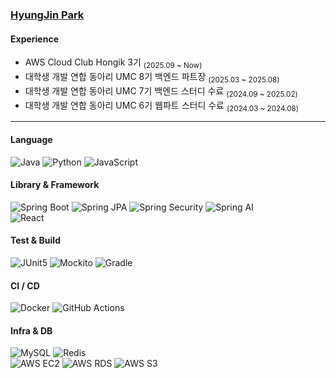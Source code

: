 ### [HyungJin Park](https://www.notion.so/26ac5a7d10ae81789395d171b3f3b524?source=copy_link)

#### Experience
- AWS Cloud Club Hongik 3기 <sub>(2025.09 ~ Now)</sub>  
- 대학생 개발 연합 동아리 UMC 8기 백엔드 파트장 <sub>(2025.03 ~ 2025.08)</sub>  
- 대학생 개발 연합 동아리 UMC 7기 백엔드 스터디 수료 <sub>(2024.09 ~ 2025.02)</sub>  
- 대학생 개발 연합 동아리 UMC 6기 웹파트 스터디 수료 <sub>(2024.03 ~ 2024.08)</sub>  

---

#### Language
![Java](https://img.shields.io/badge/Java-ED8B00?style=for-the-badge&logo=openjdk&logoColor=white)
![Python](https://img.shields.io/badge/Python-3776AB?style=for-the-badge&logo=python&logoColor=white)
![JavaScript](https://img.shields.io/badge/JavaScript-F7DF1E?style=for-the-badge&logo=javascript&logoColor=black)

#### Library & Framework
![Spring Boot](https://img.shields.io/badge/Spring%20Boot-6DB33F?style=for-the-badge&logo=springboot&logoColor=white)
![Spring JPA](https://img.shields.io/badge/Spring%20JPA-6DB33F?style=for-the-badge&logo=spring&logoColor=white)
![Spring Security](https://img.shields.io/badge/Spring%20Security-6DB33F?style=for-the-badge&logo=springsecurity&logoColor=white)
![Spring AI](https://img.shields.io/badge/Spring%20AI-6DB33F?style=for-the-badge&logo=spring&logoColor=white)  
![React](https://img.shields.io/badge/React-20232a?style=for-the-badge&logo=react&logoColor=61DAFB)

#### Test & Build
![JUnit5](https://img.shields.io/badge/JUnit5-25A162?style=for-the-badge&logo=junit5&logoColor=white)
![Mockito](https://img.shields.io/badge/Mockito-4B32C3?style=for-the-badge)
![Gradle](https://img.shields.io/badge/Gradle-02303A?style=for-the-badge&logo=gradle&logoColor=white)

#### CI / CD
![Docker](https://img.shields.io/badge/Docker-2496ED?style=for-the-badge&logo=docker&logoColor=white)
![GitHub Actions](https://img.shields.io/badge/GitHub%20Actions-2088FF?style=for-the-badge&logo=githubactions&logoColor=white)

#### Infra & DB
![MySQL](https://img.shields.io/badge/MySQL-4479A1?style=for-the-badge&logo=mysql&logoColor=white)
![Redis](https://img.shields.io/badge/Redis-DC382D?style=for-the-badge&logo=redis&logoColor=white)  
![AWS EC2](https://img.shields.io/badge/AWS%20EC2-FF9900?style=for-the-badge&logo=amazonec2&logoColor=white)
![AWS RDS](https://img.shields.io/badge/AWS%20RDS-FF9900?style=for-the-badge&logo=amazonrds&logoColor=white)
![AWS S3](https://img.shields.io/badge/AWS%20S3-FF9900?style=for-the-badge&logo=amazons3&logoColor=white)
